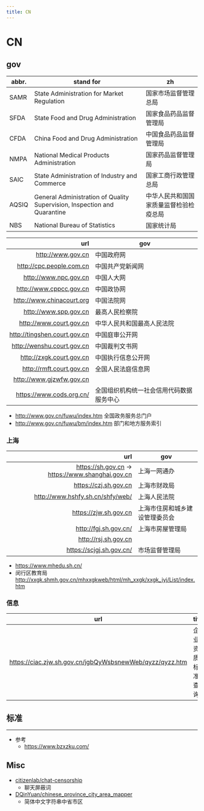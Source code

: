 ```yaml
---
title: CN
---
```


# CN

## gov

| abbr. | stand for                                                                | zh                                     |
| ----- | ------------------------------------------------------------------------ | -------------------------------------- |
| SAMR  | State Administration for Market Regulation                               | 国家市场监督管理总局                   |
| SFDA  | State Food and Drug Administration                                       | 国家食品药品监督管理局                 |
| CFDA  | China Food and Drug Administration                                       | 中国食品药品监督管理局                 |
| NMPA  | National Medical Products Administration                                 | 国家药品监督管理局                     |
| SAIC  | State Administration of Industry and Commerce                            | 国家工商行政管理总局                   |
| AQSIQ | General Administration of Quality Supervision, Inspection and Quarantine | 中华人民共和国国家质量监督检验检疫总局 |
| NBS   | National Bureau of Statistics                                            | 国家统计局                             |

|                          url | gov                                      |
| ---------------------------: | ---------------------------------------- |
|            http://www.gov.cn | 中国政府网                               |
|     http://cpc.people.com.cn | 中国共产党新闻网                         |
|        http://www.npc.gov.cn | 中国人大网                               |
|      http://www.cppcc.gov.cn | 中国政协网                               |
|    http://www.chinacourt.org | 中国法院网                               |
|        http://www.spp.gov.cn | 最高人民检察院                           |
|      http://www.court.gov.cn | 中华人民共和国最高人民法院               |
| http://tingshen.court.gov.cn | 中国庭审公开网                           |
|   http://wenshu.court.gov.cn | 中国裁判文书网                           |
|     http://zxgk.court.gov.cn | 中国执行信息公开网                       |
|     http://rmft.court.gov.cn | 全国人民法庭信息网                       |
|     http://www.gjzwfw.gov.cn |
|     https://www.cods.org.cn/ | 全国组织机构统一社会信用代码数据服务中心 |

- http://www.gov.cn/fuwu/index.htm
  全国政务服务总门户
- http://www.gov.cn/fuwu/bm/index.htm
  部门和地方服务索引

### 上海

|                                              url | gov                            |
| -----------------------------------------------: | ------------------------------ |
| https://sh.gov.cn -> https://www.shanghai.gov.cn | 上海一网通办                   |
|                            https://czj.sh.gov.cn | 上海市财政局                   |
|                 http://www.hshfy.sh.cn/shfy/web/ | 上海人民法院                   |
|                            https://zjw.sh.gov.cn | 上海市住房和城乡建设管理委员会 |
|                            http://fgj.sh.gov.cn/ | 上海市房屋管理局               |
|                             http://rsj.sh.gov.cn |
|                         https://scjgj.sh.gov.cn/ | 市场监督管理局                 |

- https://www.mhedu.sh.cn/
- 闵行区教育局
  http://xxgk.shmh.gov.cn/mhxxgkweb/html/mh_xxgk/xxgk_jyj/List/index.htm

### 信息

| url                                                      | title            |
| -------------------------------------------------------- | ---------------- |
| https://ciac.zjw.sh.gov.cn/jgbQyWsbsnewWeb/qyzz/qyzz.htm | 企业资质标准查询 |

## 标准

---

- 参考
  - https://www.bzxzku.com/

## Misc

- [citizenlab/chat-censorship](https://github.com/citizenlab/chat-censorship)
  - 聊天屏蔽词
- [DQinYuan/chinese_province_city_area_mapper](https://github.com/DQinYuan/chinese_province_city_area_mapper)
  - 简体中文字符串中省市区
